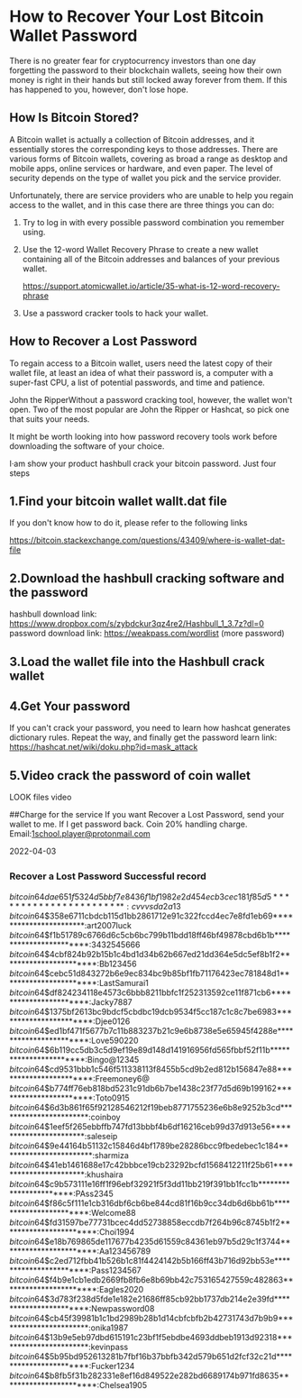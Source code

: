 # How to Recover Your Lost Bitcoin Wallet Password

  There is no greater fear for cryptocurrency investors than one day forgetting the password to their blockchain wallets, seeing how their own money is right in their hands but still locked away forever from them. If this has happened to you, however, don't lose hope.

## How Is Bitcoin Stored?

A Bitcoin wallet is actually a collection of Bitcoin addresses, and it essentially stores the corresponding keys to those addresses. There are various forms of Bitcoin wallets, covering as broad a range as desktop and mobile apps, online services or hardware, and even paper. The level of security depends on the type of wallet you pick and the service provider.

Unfortunately, there are service providers who are unable to help you regain access to the wallet, and in this case there are three things you can do:

1. Try to log in with every possible password combination you remember using.

2. Use the 12-word Wallet Recovery Phrase to create a new wallet containing all of the Bitcoin addresses and balances of your previous wallet.

   https://support.atomicwallet.io/article/35-what-is-12-word-recovery-phrase

3. Use a password cracker tools to hack your wallet.

## How to Recover a Lost Password

To regain access to a Bitcoin wallet, users need the latest copy of their wallet file, at least an idea of what their password is, a computer with a super-fast CPU, a list of potential passwords, and time and patience.

John the RipperWithout a password cracking tool, however, the wallet won't open. Two of the most popular are John the Ripper or Hashcat, so pick one that suits your needs.

It might be worth looking into how password recovery tools work before downloading the software of your choice.

I·am show your product hashbull crack your bitcoin password. Just four steps


## 1.Find your bitcoin wallet wallt.dat file

If you don't  know how to do it, please refer to the following  links

   https://bitcoin.stackexchange.com/questions/43409/where-is-wallet-dat-file

## 2.Download the hashbull cracking software and the password 

  hashbull download link:     https://www.dropbox.com/s/zybdckur3qz4re2/Hashbull_1_3.7z?dl=0
  password download link:
   https://weakpass.com/wordlist  (more password)

## 3.Load the wallet file into the Hashbull crack wallet

## 4.Get Your password

If you can't crack your password, you need to learn how hashcat generates dictionary rules. Repeat the way, and finally get the password
learn link: https://hashcat.net/wiki/doku.php?id=mask_attack

## 5.Video crack the password of coin wallet

LOOK files video

##Charge for the service
If you want Recover a Lost Password, send your wallet to me. If I get password back. Coin 20% handling charge.
Email:1school.player@protonmail.com

2022-04-03 
### Recover a Lost Password Successful record　

$bitcoin$64$dae651f5324d5bbf7e8436f1bf1982e2d454ecb3cec181f85d5***********************:cvvvsda2a13$	
$bitcoin$64$358e6711cbdcb115d1bb2861712e91c322fccd4ec7e8fd1eb69***********************:art2007luck
$bitcoin$64$f1b51789c6766d6c5cb6bc799b11bdd18ff46bf49878cbd6b1b***********************:3432545666
$bitcoin$64$4cbf824b92b15b1c4bd1d34b62b667ed21dd364e5dc5ef8b1f2***********************:Bb123456
$bitcoin$64$cebc51d843272b6e9ec834bc9b85bf1fb71176423ec781848d1***********************:LastSamurai1
$bitcoin$64$df824234118e4573c6bbb8211bbfc1f252313592ce11f871cb6***********************:Jacky7887
$bitcoin$64$1375bf2613bc9bdcf5cbdbc19dcb9534f5cc187c1c8c7be6983***********************:Djee0126
$bitcoin$64$ed1bf471f5677b7c11b883237b21c9e6b8738e5e65945f4288e***********************:Love590220
$bitcoin$64$6b119cc5db3c5d9ef19e89d148d141916956fd565fbbf52f11b***********************:Bingo@12345
$bitcoin$64$cd9531bbb1c546f511338113f8455b5cd9b2ed812b156847e88***********************:Freemoney6@	
$bitcoin$64$b774ff76eb818bd5231c91db6b7be1438c23f77d5d69b199162***********************:Toto0915
$bitcoin$64$6d3b861f65f92128546212f19beb8771755236e6b8e9252b3cd***********************:coinboy	
$bitcoin$64$1eef5f265ebbffb747fd13bbbf4b6df16216ceb99d37d913e56***********************:saleseip	
$bitcoin$64$9e44164b51132c15846d4bf1789be28286bcc9fbedebec1c184***********************:sharmiza	
$bitcoin$64$41eb1461688e17c42bbbce19cb23292bcfd1568412211f25b61***********************:khushaira
$bitcoin$64$c9b573111e16ff1f96ebf32921f5f3dd11bb219f391bb1fcc1b***********************:PAss2345	
$bitcoin$64$f86c5f111e1cb316dbf6cb6be844cd81f16b9cc34db6d6bb61b***********************:Welcome88
$bitcoin$64$fd31597be77731bcec4dd52738858eccdb7f264b96c8745b1f2***********************:Choi1994	
$bitcoin$64$e18b769865de117677b4235d61559c84361eb97b5d29c1f3744***********************:Aa123456789
$bitcoin$64$c2ed712fbb41b526b1c81f4424142b5b166ff43b716d92bb53e***********************:Pass1234567	
$bitcoin$64$f4b9e1cb1edb2669fb8fb6e8b69bb42c753165427559c482863***********************:Eagles2020
$bitcoin$64$3d783f238d5fde1e182e21686ff85cb92bb1737db214e2e39fd***********************:Newpassword08
$bitcoin$64$cb45f39981b1c1bd2989b28b1d14cbfcbfb2b42731743d7b9b9***********************:onika1987
$bitcoin$64$13b9e5eb97dbd615191c23bf1f5ebdbe4693ddbeb1913d92318***********************:kevinpass	
$bitcoin$64$5b95bd952613281b7fbf16b37bbfb342d579b651d2fcf32c21d***********************:Fucker1234	
$bitcoin$64$b8fb5f31b282331e8ef16d849522e282bd6689174b971fd8635***********************:Chelsea1905	
  
